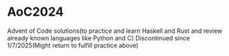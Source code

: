# AoC2024
Advent of Code solutions(to practice and learn Haskell and Rust and review already known languages like Python and C)
Discontinued since 1/7/2025(Might return to fulfill practice above)
